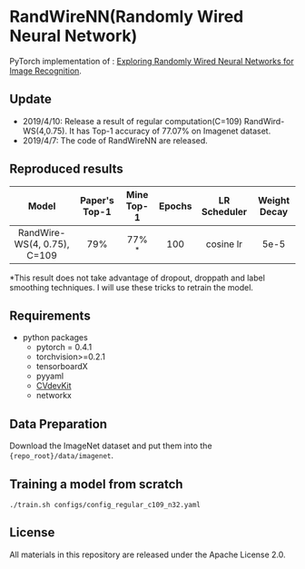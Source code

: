 # RandWireNN(Randomly Wired Neural Network)

PyTorch implementation of :
[Exploring Randomly Wired Neural Networks for Image Recognition](https://arxiv.org/abs/1904.01569).

## Update
- 2019/4/10: Release a result of regular computation(C=109) RandWird-WS(4,0.75). It has Top-1 accuracy of 77.07% on Imagenet dataset.
- 2019/4/7: The code of RandWireNN are released.
## Reproduced results
| Model | Paper's Top-1 | Mine Top-1 | Epochs |LR Scheduler| Weight Decay |
| :----:| :--: | :--:  | :--:  | :--:  | :--:  |
|RandWire-WS(4, 0.75), C=109| 79% | 77% <sup>*</sup>| 100 | cosine lr | 5e-5 |

*This result does not take advantage of dropout, droppath and label smoothing techniques. I will use these tricks to retrain the model.
## Requirements
- python packages
  - pytorch = 0.4.1
  - torchvision>=0.2.1
  - tensorboardX
  - pyyaml
  - [CVdevKit](https://github.com/JiaminRen/CVdevKit.git)
  - networkx
  
## Data Preparation
Download the ImageNet dataset and put them into the `{repo_root}/data/imagenet`.

## Training a model from scratch
```
./train.sh configs/config_regular_c109_n32.yaml
```
## License
All materials in this repository are released under the  Apache License 2.0.
